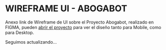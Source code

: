 <h1>WIREFRAME UI - ABOGABOT</h1>

<p>Anexo link de Wireframe de UI sobre el Proyecto Abogabot, realizado en FIGMA, pueden <a href="https://www.figma.com/file/cfo2idycNrsv3vD3PdD9cH/Abogabot-App?node-id=0%3A1" target="blank">abrir el proyecto</a> para ver el diseño tanto para Mobile, como para Desktop.</p>

Seguimos actualizando...
